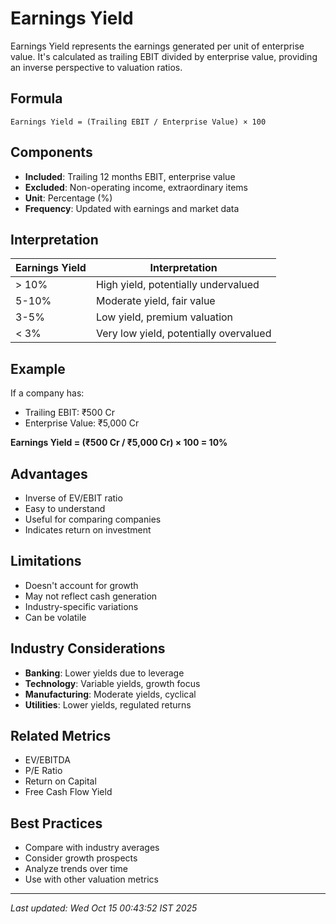 # Earnings Yield


Earnings Yield represents the earnings generated per unit of enterprise value. It's calculated as trailing EBIT divided by enterprise value, providing an inverse perspective to valuation ratios.

## Formula
```text
Earnings Yield = (Trailing EBIT / Enterprise Value) × 100
```

## Components
- **Included**: Trailing 12 months EBIT, enterprise value
- **Excluded**: Non-operating income, extraordinary items
- **Unit**: Percentage (%)
- **Frequency**: Updated with earnings and market data

## Interpretation
| Earnings Yield | Interpretation |
|----------------|----------------|
| > 10% | High yield, potentially undervalued |
| 5-10% | Moderate yield, fair value |
| 3-5% | Low yield, premium valuation |
| < 3% | Very low yield, potentially overvalued |

## Example
If a company has:
- Trailing EBIT: ₹500 Cr
- Enterprise Value: ₹5,000 Cr

**Earnings Yield = (₹500 Cr / ₹5,000 Cr) × 100 = 10%**

## Advantages
- Inverse of EV/EBIT ratio
- Easy to understand
- Useful for comparing companies
- Indicates return on investment

## Limitations
- Doesn't account for growth
- May not reflect cash generation
- Industry-specific variations
- Can be volatile

## Industry Considerations
- **Banking**: Lower yields due to leverage
- **Technology**: Variable yields, growth focus
- **Manufacturing**: Moderate yields, cyclical
- **Utilities**: Lower yields, regulated returns

## Related Metrics
- EV/EBITDA
- P/E Ratio
- Return on Capital
- Free Cash Flow Yield

## Best Practices
- Compare with industry averages
- Consider growth prospects
- Analyze trends over time
- Use with other valuation metrics

---
*Last updated: Wed Oct 15 00:43:52 IST 2025*
